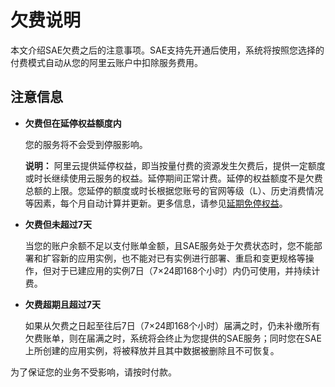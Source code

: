 # 欠费说明

本文介绍SAE欠费之后的注意事项。SAE支持先开通后使用，系统将按照您选择的付费模式自动从您的阿里云账户中扣除服务费用。

## 注意信息

-   **欠费但在延停权益额度内**

    您的服务将不会受到停服影响。

    **说明：** 阿里云提供延停权益，即当按量付费的资源发生欠费后，提供一定额度或时长继续使用云服务的权益。延停期间正常计费。延停的权益额度不是欠费总额的上限。您延停的额度或时长根据您账号的官网等级（L）、历史消费情况等因素，每个月自动计算并更新。更多信息，请参见[延期免停权益](https://help.aliyun.com/document_detail/190777.html)。

-   **欠费但未超过7天**

    当您的账户余额不足以支付账单金额，且SAE服务处于欠费状态时，您不能部署和扩容新的应用实例，也不能对已有实例进行部署、重启和变更规格等操作，但对于已建应用的实例7日（7×24即168个小时）内仍可使用，并持续计费。

-   **欠费超期且超过7天**

    如果从欠费之日起至往后7日（7×24即168个小时）届满之时，仍未补缴所有欠费账单，则在届满之时，系统将会终止为您提供的SAE服务；同时您在SAE上所创建的应用实例，将被释放并且其中数据被删除且不可恢复。


为了保证您的业务不受影响，请按时付款。

